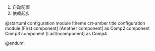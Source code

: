 1. 自动配置
2. 依赖起步

@startuml configuration module
!theme crt-amber
title configuration module
[First component]
[Another component] as Comp2
component Comp3
component [Last\ncomponent] as Comp4

@enduml

	
	
	
	
	
	
	
	
	
	
	
	
